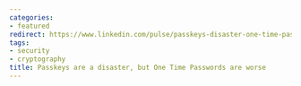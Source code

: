 ```yaml
---
categories:
- featured
redirect: https://www.linkedin.com/pulse/passkeys-disaster-one-time-passwords-worse-mark-percival-pdz1e
tags:
- security
- cryptography
title: Passkeys are a disaster, but One Time Passwords are worse
---
```

